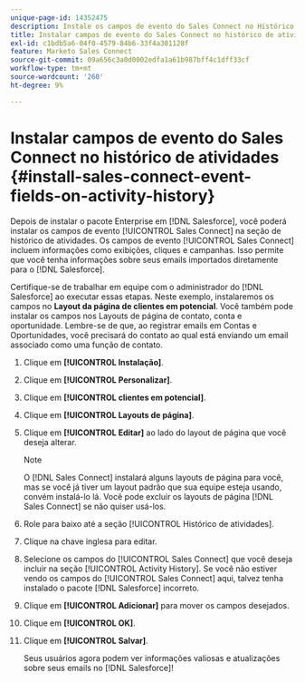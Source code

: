 ```yaml
---
unique-page-id: 14352475
description: Instale os campos de evento do Sales Connect no Histórico de atividades - Documentação do Marketo - Documentação do produto
title: Instalar campos de evento do Sales Connect no histórico de atividades
exl-id: c1bdb5a6-04f0-4579-84b6-33f4a301128f
feature: Marketo Sales Connect
source-git-commit: 09a656c3a0d0002edfa1a61b987bff4c1dff33cf
workflow-type: tm+mt
source-wordcount: '260'
ht-degree: 9%

---
```


# Instalar campos de evento do Sales Connect no histórico de atividades {#install-sales-connect-event-fields-on-activity-history}

Depois de instalar o pacote Enterprise em [!DNL Salesforce], você poderá instalar os campos de evento [!UICONTROL Sales Connect] na seção de histórico de atividades. Os campos de evento [!UICONTROL Sales Connect] incluem informações como exibições, cliques e campanhas. Isso permite que você tenha informações sobre seus emails importados diretamente para o [!DNL Salesforce].

Certifique-se de trabalhar em equipe com o administrador do [!DNL Salesforce] ao executar essas etapas. Neste exemplo, instalaremos os campos no **Layout da página de clientes em potencial**. Você também pode instalar os campos nos Layouts de página de contato, conta e oportunidade. Lembre-se de que, ao registrar emails em Contas e Oportunidades, você precisará do contato ao qual está enviando um email associado como uma função de contato.

1. Clique em **[!UICONTROL Instalação]**.
1. Clique em **[!UICONTROL Personalizar]**.
1. Clique em **[!UICONTROL clientes em potencial]**.
1. Clique em **[!UICONTROL Layouts de página]**.
1. Clique em **[!UICONTROL Editar]** ao lado do layout de página que você deseja alterar.

   >[!NOTE]
   >
   >O [!DNL Sales Connect] instalará alguns layouts de página para você, mas se você já tiver um layout padrão que sua equipe esteja usando, convém instalá-lo lá. Você pode excluir os layouts de página [!DNL Sales Connect] se não quiser usá-los.

1. Role para baixo até a seção [!UICONTROL Histórico de atividades].
1. Clique na chave inglesa para editar.
1. Selecione os campos do [!UICONTROL Sales Connect] que você deseja incluir na seção [!UICONTROL Activity History]. Se você não estiver vendo os campos do [!UICONTROL Sales Connect] aqui, talvez tenha instalado o pacote [!DNL Salesforce] incorreto.
1. Clique em **[!UICONTROL Adicionar]** para mover os campos desejados.
1. Clique em **[!UICONTROL OK]**.
1. Clique em **[!UICONTROL Salvar]**.

   Seus usuários agora podem ver informações valiosas e atualizações sobre seus emails no [!DNL Salesforce]!
